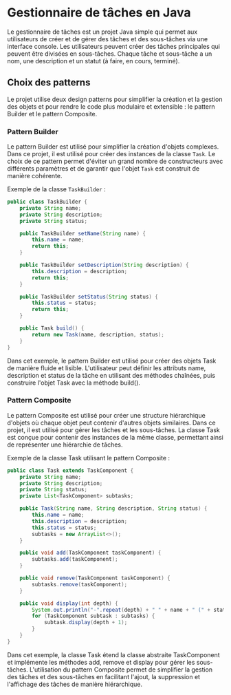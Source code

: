 # Gestionnaire de tâches en Java

Le gestionnaire de tâches est un projet Java simple qui permet aux utilisateurs de créer et de gérer des tâches et des sous-tâches via une interface console. Les utilisateurs peuvent créer des tâches principales qui peuvent être divisées en sous-tâches. Chaque tâche et sous-tâche a un nom, une description et un statut (à faire, en cours, terminé).

## Choix des patterns

Le projet utilise deux design patterns pour simplifier la création et la gestion des objets et pour rendre le code plus modulaire et extensible : le pattern Builder et le pattern Composite.

### Pattern Builder

Le pattern Builder est utilisé pour simplifier la création d'objets complexes. Dans ce projet, il est utilisé pour créer des instances de la classe `Task`. Le choix de ce pattern permet d'éviter un grand nombre de constructeurs avec différents paramètres et de garantir que l'objet `Task` est construit de manière cohérente.

Exemple de la classe `TaskBuilder` :

```java
public class TaskBuilder {
    private String name;
    private String description;
    private String status;

    public TaskBuilder setName(String name) {
        this.name = name;
        return this;
    }

    public TaskBuilder setDescription(String description) {
        this.description = description;
        return this;
    }

    public TaskBuilder setStatus(String status) {
        this.status = status;
        return this;
    }

    public Task build() {
        return new Task(name, description, status);
    }
}
```

Dans cet exemple, le pattern Builder est utilisé pour créer des objets Task de manière fluide et lisible. L'utilisateur peut définir les attributs name, description et status de la tâche en utilisant des méthodes chaînées, puis construire l'objet Task avec la méthode build().

### Pattern Composite
Le pattern Composite est utilisé pour créer une structure hiérarchique d'objets où chaque objet peut contenir d'autres objets similaires. Dans ce projet, il est utilisé pour gérer les tâches et les sous-tâches. La classe Task est conçue pour contenir des instances de la même classe, permettant ainsi de représenter une hiérarchie de tâches.

Exemple de la classe Task utilisant le pattern Composite :

```java
public class Task extends TaskComponent {
    private String name;
    private String description;
    private String status;
    private List<TaskComponent> subtasks;

    public Task(String name, String description, String status) {
        this.name = name;
        this.description = description;
        this.status = status;
        subtasks = new ArrayList<>();
    }

    public void add(TaskComponent taskComponent) {
        subtasks.add(taskComponent);
    }

    public void remove(TaskComponent taskComponent) {
        subtasks.remove(taskComponent);
    }

    public void display(int depth) {
        System.out.println("-".repeat(depth) + " " + name + " (" + status + ")");
        for (TaskComponent subtask : subtasks) {
            subtask.display(depth + 1);
        }
    }
}
``` 

Dans cet exemple, la classe Task étend la classe abstraite TaskComponent et implémente les méthodes add, remove et display pour gérer les sous-tâches. L'utilisation du pattern Composite permet de simplifier la gestion des tâches et des sous-tâches en facilitant l'ajout, la suppression et l'affichage des tâches de manière hiérarchique.

